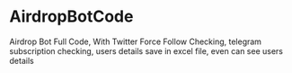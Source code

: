 # AirdropBotCode
Airdrop Bot Full Code, With Twitter Force Follow Checking, telegram subscription checking, users details save in excel file, even can see users details 
